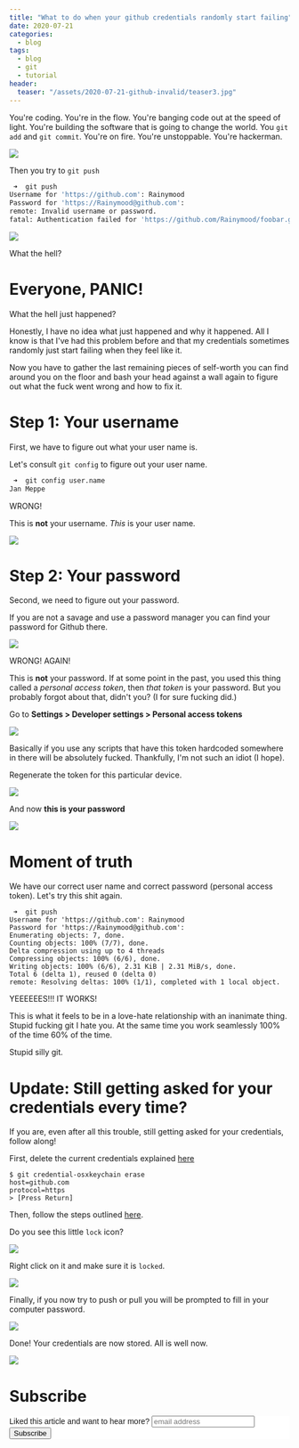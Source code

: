 ```yaml
---
title: "What to do when your github credentials randomly start failing" 
date: 2020-07-21
categories:
  - blog
tags:
  - blog
  - git
  - tutorial
header:
  teaser: "/assets/2020-07-21-github-invalid/teaser3.jpg" 
---
```


You're coding. You're in the flow. You're banging code out at the speed of
light. You're building the software that is going to change the world. You
`git add` and `git commit`. You're on fire. You're unstoppable. You're
hackerman. 

<img src="/assets/2020-07-21-github-invalid/hacker.gif">

Then you try to `git push`

```bash
 ➜  git push
Username for 'https://github.com': Rainymood
Password for 'https://Rainymood@github.com':
remote: Invalid username or password.
fatal: Authentication failed for 'https://github.com/Rainymood/foobar.git/'
```

<img src="/assets/2020-07-21-github-invalid/no.gif">

What the hell?

# Everyone, PANIC! 

What the hell just happened? 

Honestly, I have no idea what just happened and why it happened. All I know
is that I've had this problem before and that my credentials sometimes
randomly just start failing when they feel like it.

Now you have to gather the last remaining pieces of self-worth you can find
around you on the floor and bash your head against a wall again to figure out
what the fuck went wrong and how to fix it.

# Step 1: Your username

First, we have to figure out what your user name is.

Let's consult `git config` to figure out your user name.

```bash
 ➜  git config user.name
Jan Meppe
```

WRONG! 

This is **not** your username. *This* is your user name. 

<img src="/assets/2020-07-21-github-invalid/img.png">

# Step 2: Your password

Second, we need to figure out your password. 

If you are not a savage and use a password manager you can find your password
for Github there.

<img src="/assets/2020-07-21-github-invalid/img2.png">

WRONG! AGAIN! 

This is **not** your password. If at some point in the past, you used this
thing called a *personal access token*, then *that token* is your password.
But you probably forgot about that, didn't you? (I for sure fucking did.)

Go to **Settings > Developer settings > Personal access tokens**

<img src="/assets/2020-07-21-github-invalid/img4.png">

Basically if you use any scripts that have this token hardcoded somewhere in
there will be absolutely fucked. Thankfully, I'm not such an idiot (I hope).

Regenerate the token for this particular device. 

<img src="/assets/2020-07-21-github-invalid/img5.png">

And now **this is your password**

<img src="/assets/2020-07-21-github-invalid/img6.png">

# Moment of truth 

We have our correct user name and correct password (personal access token).
Let's try this shit again.

```
 ➜  git push
Username for 'https://github.com': Rainymood
Password for 'https://Rainymood@github.com':
Enumerating objects: 7, done.
Counting objects: 100% (7/7), done.
Delta compression using up to 4 threads
Compressing objects: 100% (6/6), done.
Writing objects: 100% (6/6), 2.31 KiB | 2.31 MiB/s, done.
Total 6 (delta 1), reused 0 (delta 0)
remote: Resolving deltas: 100% (1/1), completed with 1 local object.
```

YEEEEEES!!! IT WORKS!

This is what it feels to be in a love-hate relationship with an inanimate
thing. Stupid fucking git I hate you. At the same time you work seamlessly
100% of the time 60% of the time.

Stupid silly git.

# Update: Still getting asked for your credentials every time?

If you are, even after all this trouble, still getting asked for your
credentials, follow along!

First, delete the current credentials explained [here](https://docs.github.com/en/github/using-git/updating-credentials-from-the-osx-keychain#updating-your-credentials-via-keychain-access)

```
$ git credential-osxkeychain erase
host=github.com
protocol=https
> [Press Return]
```

Then, follow the steps outlined
[here](https://stackoverflow.com/questions/52428365/osxkeychain-is-not-storing-github-credentials).

Do you see this little `lock` icon? 

<img src="/assets/2020-07-21-github-invalid/lock1.png">

Right click on it and make sure it is `locked`. 

<img src="/assets/2020-07-21-github-invalid/lock2.png">

Finally, if you now try to push or pull you will be prompted to fill in your computer password. 

<img src="/assets/2020-07-21-github-invalid/creds.png">

Done! Your credentials are now stored. All is well now.

<img src="/assets/2020-07-21-github-invalid/spongebob-859x639.jpg">

# Subscribe 

<!-- Begin Mailchimp Signup Form -->
<link href="//cdn-images.mailchimp.com/embedcode/horizontal-slim-10_7.css" rel="stylesheet" type="text/css">
<style type="text/css">
  #mc_embed_signup{background:#fff; clear:left; font:14px Helvetica,Arial,sans-serif; width:100%;}
  /* Add your own Mailchimp form style overrides in your site stylesheet or in this style block.
     We recommend moving this block and the preceding CSS link to the HEAD of your HTML file. */
</style>
<div id="mc_embed_signup">
<form action="https://gmail.us3.list-manage.com/subscribe/post?u=92fe86c389878585bc87837e8&amp;id=50543deff9" method="post" id="mc-embedded-subscribe-form" name="mc-embedded-subscribe-form" class="validate" target="_blank" novalidate>
    <div id="mc_embed_signup_scroll">
  <label for="mce-EMAIL">Liked this article and want to hear more?</label>
  <input type="email" value="" name="EMAIL" class="email" id="mce-EMAIL" placeholder="email address" required>
    <!-- real people should not fill this in and expect good things - do not remove this or risk form bot signups-->
    <div style="position: absolute; left: -5000px;" aria-hidden="true"><input type="text" name="b_92fe86c389878585bc87837e8_50543deff9" tabindex="-1" value=""></div>
    <div class="clear"><input type="submit" value="Subscribe" name="subscribe" id="mc-embedded-subscribe" class="button"></div>
    </div>
</form>
</div>
<!--End mc_embed_signup-->